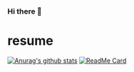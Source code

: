 ### Hi there 👋
# resume #
[![Anurag's github stats](https://github-readme-stats.vercel.app/api?username=AmbroseRen&show_icons=true)](https://github.com/AmbroseRen/github-readme-stats)
[![ReadMe Card](https://github-readme-stats.vercel.app/api/pin/?username=AmbroseRen&repo=github-readme-stats)](https://github.com/AmbroseRen/github-readme-stats)

<!--
**AmbroseRen/AmbroseRen** is a ✨ _special_ ✨ repository because its `README.md` (this file) appears on your GitHub profile.

Here are some ideas to get you started:

- 🔭 I’m currently working on ...
- 🌱 I’m currently learning ...
- 👯 I’m looking to collaborate on ...
- 🤔 I’m looking for help with ...
- 💬 Ask me about ...
- 📫 How to reach me: ...
- 😄 Pronouns: ...
- ⚡ Fun fact: ...
-->

